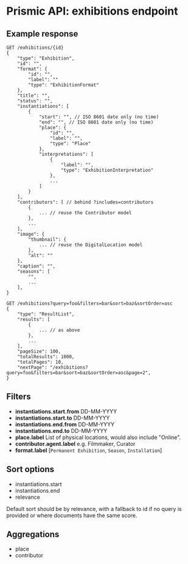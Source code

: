 # Prismic API: exhibitions endpoint

## Example response

```
GET /exhibitions/{id}
{
    "type": "Exhibition",
    "id": "",
    "format": {
        "id": "",
        "label": ""
        "type": "ExhibitionFormat"
    },
    "title": "",
    "status": "",
    "instantiations": [
        {
            "start": "", // ISO 8601 date only (no time)
            "end": "", // ISO 8601 date only (no time)
            "place": {
                "id": "",
                "label": "",
                "type": "Place"
            },
            "interpretations": [
                {
                    "label": "",
                    "type": "ExhibitionInterpretation"
                },
                ...
            ]
        }
    ],
    "contributors": [ // behind ?includes=contributors
        {
            ... // reuse the Contributor model
        },
        ...
    ],
    "image": {
        "thumbnail": {
            ... // reuse the DigitalLocation model
        },
        "alt": ""
    },
    "caption": "",
    "seasons": [
        "",
        ...
    ],
}
```

```
GET /exhibitions?query=foo&filters=bar&sort=baz&sortOrder=asc
{
    "type": "ResultList",
    "results": [
        {
            ... // as above
        },
        ...
    ],
    "pageSize": 100,
    "totalResults": 1000,
    "totalPages": 10,
    "nextPage": "/exhibitions?query=foo&filters=bar&sort=baz&sortOrder=asc&page=2",
}
```

## Filters

- **instantiations.start.from**
  DD-MM-YYYY
- **instantiations.start.to**
  DD-MM-YYYY
- **instantiations.end.from**
  DD-MM-YYYY
- **instantiations.end.to**
  DD-MM-YYYY
- **place.label**
  List of physical locations, would also include "Online".
- **contributor.agent.label**
  e.g. Filmmaker, Curator
- **format.label**
  [`Permanent Exhibition`, `Season`, `Installation`]

## Sort options

- instantiations.start
- instantiations.end
- relevance

Default sort should be by relevance, with a fallback to id if no query is provided or where documents have the same score.

## Aggregations

- place
- contributor
